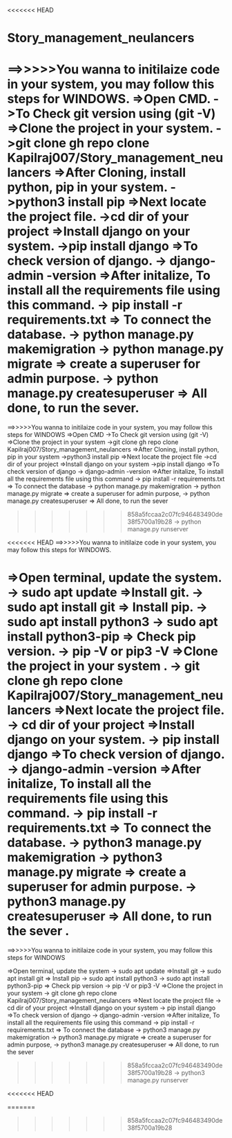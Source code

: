<<<<<<< HEAD
# Story_management_neulancers
 
 ==>>>>>You wanna to initilaize code in your system, you may follow this steps for WINDOWS.
=>Open CMD.
  ->To Check git version using (git -V)
=>Clone the project in your system. 
  ->git clone gh repo clone Kapilraj007/Story_management_neulancers
=>After Cloning, install python, pip in your system.
  ->python3 install pip
=>Next locate the project file.
  ->cd dir of your project
=>Install django on your system.
  ->pip install django
=>To check version of django.
  -> django-admin -version
=>After initalize, To install all the requirements file using this command.
  -> pip install -r requirements.txt
=> To connect the database.
  -> python manage.py makemigration
  -> python manage.py migrate
=> create a superuser for admin purpose.
  -> python manage.py createsuperuser
=> All done, to run the sever. 
=======
==>>>>>You wanna to initilaize code in your system, you may follow this steps for WINDOWS
=>Open CMD
  ->To Check git version using (git -V)
=>Clone the project in your system 
  ->git clone gh repo clone Kapilraj007/Story_management_neulancers
=>After Cloning, install python, pip in your system
  ->python3 install pip
=>Next locate the project file
  ->cd dir of your project
=>Install django on your system
  ->pip install django
=>To check version of django
  -> django-admin -version
=>After initalize, To install all the requirements file using this command
  -> pip install -r requirements.txt
=> To connect the database
  -> python manage.py makemigration
  -> python manage.py migrate
=> create a superuser for admin purpose,
  -> python manage.py createsuperuser
=> All done, to run the sever 
>>>>>>> 858a5fccaa2c07fc946483490de38f5700a19b28
  -> python manage.py runserver







  
<<<<<<< HEAD
==>>>>>You wanna to initilaize code in your system, you may follow this steps for WINDOWS.

=>Open terminal, update the system.
  -> sudo apt update
=>Install git.
  -> sudo apt install git
=> Install pip.
  -> sudo apt install python3
  -> sudo apt install python3-pip
=> Check pip version.
  -> pip -V or pip3 -V
=>Clone the project in your system .
  -> git clone gh repo clone Kapilraj007/Story_management_neulancers
=>Next locate the project file.
  -> cd dir of your project
=>Install django on your system.
  -> pip install django
=>To check version of django.
  -> django-admin -version
=>After initalize, To install all the requirements file using this command.
  -> pip install -r requirements.txt
=> To connect the database.
  -> python3 manage.py makemigration
  -> python3 manage.py migrate
=> create a superuser for admin purpose.
  -> python3 manage.py createsuperuser
=> All done, to run the sever .
=======
==>>>>>You wanna to initilaize code in your system, you may follow this steps for WINDOWS

=>Open terminal, update the system
  -> sudo apt update
=>Install git
  -> sudo apt install git
=> Install pip
  -> sudo apt install python3
  -> sudo apt install python3-pip
=> Check pip version
  -> pip -V or pip3 -V
=>Clone the project in your system 
  -> git clone gh repo clone Kapilraj007/Story_management_neulancers
=>Next locate the project file
  -> cd dir of your project
=>Install django on your system
  -> pip install django
=>To check version of django
  -> django-admin -version
=>After initalize, To install all the requirements file using this command
  -> pip install -r requirements.txt
=> To connect the database
  -> python3 manage.py makemigration
  -> python3 manage.py migrate
=> create a superuser for admin purpose,
  -> python3 manage.py createsuperuser
=> All done, to run the sever 
>>>>>>> 858a5fccaa2c07fc946483490de38f5700a19b28
  -> python3 manage.py runserver




  
<<<<<<< HEAD

=======
>>>>>>> 858a5fccaa2c07fc946483490de38f5700a19b28
